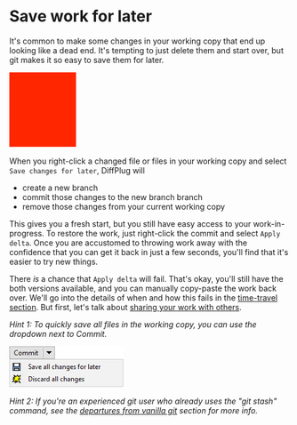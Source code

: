 # Save work for later

It's common to make some changes in your working copy that end up looking like a dead end. It's tempting to just delete them and start over, but git makes it so easy to save them for later.

![Save some changes for later, put them back in](TODO.png)

When you right-click a changed file or files in your working copy and select `Save changes for later`, DiffPlug will

- create a new branch
- commit those changes to the new branch branch
- remove those changes from your current working copy

This gives you a fresh start, but you still have easy access to your work-in-progress. To restore the work, just right-click the commit and select `Apply delta`. Once you are accustomed to throwing work away with the confidence that you can get it back in just a few seconds, you'll find that it's easier to try new things.

There *is* a chance that `Apply delta` will fail. That's okay, you'll still have the both versions available, and you can manually copy-paste the work back over. We'll go into the details of when and how this fails in the [time-travel section](../../time-travel/). But first, let's talk about [sharing your work with others](../../share).

*Hint 1: To quickly save all files in the working copy, you can use the dropdown next to Commit.*

![Stash](save-all-for-later.png)

*Hint 2: If you're an experienced git user who already uses the "git stash" command, see the [departures from vanilla git](../../epilogue/departures) section for more info.*
